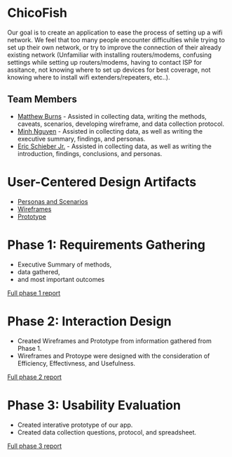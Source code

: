 # ChicoFish

Our goal is to create an application to ease the process of setting up a wifi network.  We feel that too many people encounter difficulties while trying to set up their own network, or try to improve the connection of their already existing network (Unfamiliar with installing routers/modems, confusing settings while setting up routers/modems, having to contact ISP for assitance, not knowing where to set up devices for best coverage, not knowing where to install wifi extenders/repeaters, etc..).

## Team Members

* [Matthew Burns](https://github.com/UsabilityEngineering/ux-portfolio-OBurnsy22) - Assisted in collecting data, writing the methods, caveats, scenarios, developing wireframe, and data collection protocol.
* [Minh Nguyen](https://github.com/UsabilityEngineering/ux-portfolio-mnguyen1996) - Assisted in collecting data, as well as writing the executive summary, findings, and personas.
* [Eric Schieber Jr.](https://github.com/UsabilityEngineering/ux-portfolio-ericschieberjr) - Assisted in collecting data, as well as writing the introduction, findings, conclusions, and personas.

# User-Centered Design Artifacts

* [Personas and Scenarios](personas-scenarios.md)
* [Wireframes](https://drive.google.com/drive/folders/1di8XSH2NeVlfOoIbexIJtlIAx3oENKbA?usp=sharing)
* [Prototype](https://xd.adobe.com/view/f3c8beed-ed1a-42d9-bf71-f887c66fcbbe-a69b/?fullscreen)

# Phase 1: Requirements Gathering

* Executive Summary of methods,
* data gathered,
* and most important outcomes

[Full phase 1 report](phase1/)

# Phase 2: Interaction Design

* Created Wireframes and Prototype from information gathered from Phase 1.
* Wireframes and Protoype were designed with the consideration of Efficiency, Effectivness, and Usefulness.

[Full phase 2 report](phase2/)

# Phase 3: Usability Evaluation

* Created interative prototype of our app.
* Created data collection questions, protocol, and spreadsheet.

[Full phase 3 report](phase3/)
